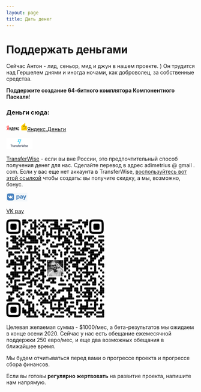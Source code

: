 ```yaml
---
layout: page
title: Дать денег
---
```

# Поддержать деньгами

Сейчас Антон \- лид, сеньор, мид и джун в нашем проекте\. \) Он трудится над Гершелем днями и иногда ночами, как доброволец, за собственные средства\.



**Поддержите создание 64\-битного комплятора Компонентного Паскаля**\! 

### Деньги сюда:

![](/img/яндексденьги.png)[Яндекс\.Деньги](https://money.yandex.ru/to/41001581613161)

![](/img/transferwise.png)

[TransferWise](https://transferwise.com/transferFlow#/enterpayment) \- если вы вне России, это предпочтительный способ получения денег для нас\. Сделайте перевод в адрес adimetrius @ gmail \. com\. Если у вас еще нет аккаунта в TransferWise, [воспользуйтесь вот этой ссылкой](https://transferwise.com/invite/u/antond59) чтобы создать: вы получите скидку, а мы, возможно, бонус\.

![](/img/vkpay.png)

[VK pay](https://vk.com/vkpay#action=transfer-to-user&user_id=237579995)

![](/img/VKpayQR.png "VK Pay QR code for adimetrius")

Целевая желаемая сумма \- $1000/мес, а бета\-результатов мы ожидаем в конце осени 2020\. Сейчас у нас есть обещание ежемесячной поддержки 250 евро/мес, и еще два возможных обещания в ближайшее время\.



Мы будем отчитываться перед вами о прогрессе проекта и прогрессе сбора финансов\.



Если вы готовы **регулярно жертвовать** на развитие проекта, напишите нам напрямую\.

